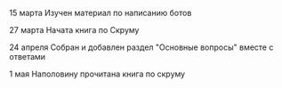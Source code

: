 15 марта 
Изучен материал по написанию ботов

27 марта 
Начата книга по Скруму

24 апреля
Собран и добавлен раздел "Основные вопросы" вместе с ответами

1 мая
Наполовину прочитана книга по скруму
